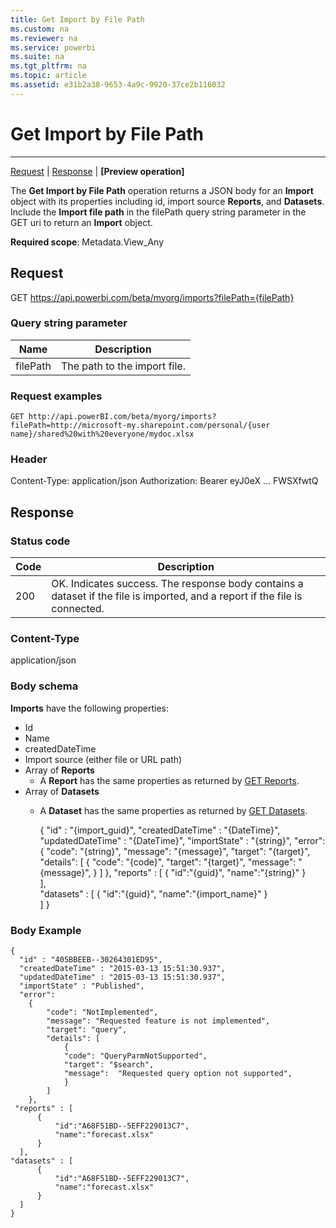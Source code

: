 ```yaml
---
title: Get Import by File Path
ms.custom: na
ms.reviewer: na
ms.service: powerbi
ms.suite: na
ms.tgt_pltfrm: na
ms.topic: article
ms.assetid: e31b2a38-9653-4a9c-9920-37ce2b116032
---
```

# Get Import by File Path
---
[Request](#request) | [Response](#response) | **[Preview operation]**
<a name="top"/>

The **Get Import by File Path** operation returns a JSON body for an **Import** object with its properties including id, import source **Reports**, and **Datasets**. Include the **Import file path** in the filePath query string parameter in the GET uri to return an **Import** object.

**Required scope**: Metadata.View_Any
<a name="request"/>
## Request
GET https://api.powerbi.com/beta/myorg/imports?filePath={filePath}

### Query string parameter
|Name|Description
|---|---
|filePath|The path to the import file.


### Request examples    
    GET http://api.powerBI.com/beta/myorg/imports?filePath=http://microsoft-my.sharepoint.com/personal/{user name}/shared%20with%20everyone/mydoc.xlsx

### Header
Content-Type: application/json
Authorization: Bearer eyJ0eX ... FWSXfwtQ	
<a name="response"/> 
## Response

### Status code

|Code|Description
|---|---
|200|OK. Indicates success. The response body contains a dataset if the file is imported, and a report if the file is connected.


### Content-Type
application/json

### Body schema 

**Imports** have the following properties:

- Id
- Name
- createdDateTime
- Import source (either file or URL path)
- Array of **Reports** 
  - A **Report** has the same properties as returned by [GET Reports](Get-Reports.md).
- Array of **Datasets**
  - A **Dataset** has the same properties as returned by [GET Datasets](Get-Datasets.md).


    {
      "id" : "{import_guid}",
      "createdDateTime" : "{DateTime}",
      "updatedDateTime" : "{DateTime}",
      "importState" : "{string}",
      "error":
        {
            "code": "{string}",
            "message": "{message}",
            "target": "{target}",
            "details": [
                {
                "code": "{code}",
                "target": "{target}",
                "message":  "{message}",
                }
            ]
        },
     "reports" : [
          {
              "id":"{guid}",
              "name":"{string}"
          }  
      ],        
      "datasets" : [
          {
              "id":"{guid}",
              "name":"{import_name}"
          }  
      ]
    }
 
### Body Example

    {
      "id" : "405BBEEB--30264301ED95",
      "createdDateTime" : "2015-03-13 15:51:30.937",
      "updatedDateTime" : "2015-03-13 15:51:30.937",
      "importState" : "Published", 
      "error":
        {
            "code": "NotImplemented",
            "message": "Requested feature is not implemented",
            "target": "query",
            "details": [
                {
                "code": "QueryParmNotSupported",
                "target": "$search",
                "message":  "Requested query option not supported",
                }
            ]
        },
     "reports" : [
          {
              "id":"A68F51BD--5EFF229013C7",
              "name":"forecast.xlsx"
          }  
      ],      
    "datasets" : [
          {
              "id":"A68F51BD--5EFF229013C7",
              "name":"forecast.xlsx"
          }  
      ]
    }
